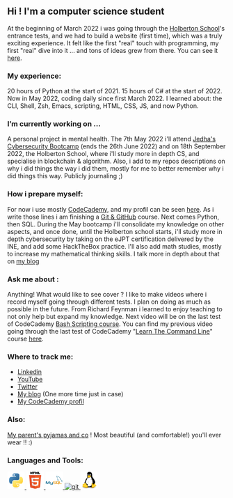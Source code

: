 ## Hi ! I'm a computer science student

At the beginning of March 2022 i was going through the [Holberton School](https://www.holbertonschool.com/)'s entrance tests, and we had to build a website (first time), which was a truly exciting experience. 
It felt like the first "real" touch with programming, my first "real" dive into it ... and tons of ideas grew from there. You can see it [here](https://jerepe.github.io/my_first_website/).

### My experience:
20 hours of Python at the start of 2021. 15 hours of C# at the start of 2022. Now in May 2022, coding daily since first March 2022. I learned about: the CLI, Shell, Zsh, Emacs, scripting, HTML, CSS, JS, and now Python.

### I’m currently working on ...
A personal project in mental health. 
The 7th May 2022 i'll attend [Jedha's Cybersecurity Bootcamp](https://en.jedha.co/formations/cybersecurity-essentials) (ends the 26th June 2022) and on 18th September 2022, the Holberton School, where i'll study more in depth CS, and specialise in blockchain & algorithm.
Also, i add to my repos descriptions on why i did things the way i did them, mostly for me to better remember why i did things this way. Publicly journaling ;)

### How i prepare myself:
For now i use mostly [CodeCademy](https://www.codecademy.com/learn), and my profil can be seen [here](https://www.codecademy.com/profiles/jeremyperreau).
As i write those lines i am finishing a [Git & GitHub](https://www.codecademy.com/learn/learn-git) course.
Next comes Python, then SQL.
During the May bootcamp i'll consolidate my knowledge on other aspects, and once done, until the Holberton school starts, i'll study more in depth cybersecurity by taking on the eJPT certification delivered by the INE, and add some HackTheBox practice.
I'll also add math studies, mostly to increase my mathematical thinking skills. I talk more in depth about that on [my blog](https://www.jeremyperreau.com)

### Ask me about :
Anything! What would like to see cover ? I like to make videos where i record myself going through different tests.
I plan on doing as much as possible in the future. From Richard Feynman i learned to enjoy teaching to not only help but 
expand my knowledge.
Next video will be on the last test of CodeCademy [Bash Scripting course](https://www.codecademy.com/learn/bash-scripting).
You can find my previous video going through the last test of CodeCademy "[Learn The Command Line](https://www.codecademy.com/courses/learn-the-command-line/)" course [here](https://youtu.be/0U_DLksgi6o).

### Where to track me:
- [Linkedin](https://www.linkedin.com/in/jeremyperreau/)
- [YouTube](https://www.youtube.com/channel/UC3N4Gdvnjj3nTX3bwGvZ80w)
- [Twitter](https://twitter.com/jeremy_perreau)
- [My blog](https://www.jeremyperreau.com/) (One more time just in case)
- [My CodeCademy profil](https://www.codecademy.com/profiles/jeremyperreau)

### Also:
[My parent's pyjamas and co](https://lepetitcaddie.com/) ! Most beautiful (and comfortable!) you'll ever wear !! :)

### Languages and Tools:
<a href="https://www.python.org" target="_blank" rel="noreferrer"> <img src="https://raw.githubusercontent.com/devicons/devicon/master/icons/python/python-original.svg" alt="python" width="40" height="40"/> </a>
<a href="https://www.w3.org/html/" target="_blank" rel="noreferrer"> <img src="https://raw.githubusercontent.com/devicons/devicon/master/icons/html5/html5-original-wordmark.svg" alt="html5" width="40" height="40"/> </a>
<a href="https://www.mysql.com/" target="_blank" rel="noreferrer"> <img src="https://raw.githubusercontent.com/devicons/devicon/master/icons/mysql/mysql-original-wordmark.svg" alt="mysql" width="40" height="40"/> </a>
<a href="https://git-scm.com/" target="_blank" rel="noreferrer"> <img src="https://www.vectorlogo.zone/logos/git-scm/git-scm-icon.svg" alt="git" width="40" height="40"/> </a>
<a href="https://www.linux.org/" target="_blank" rel="noreferrer"> <img src="https://raw.githubusercontent.com/devicons/devicon/master/icons/linux/linux-original.svg" alt="linux" width="40" height="40"/> </a>

